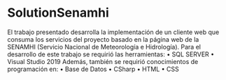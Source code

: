 # SolutionSenamhi
El trabajo presentado desarrolla la implementación de un cliente web que consuma los servicios del proyecto basado en la página web de la SENAMHI (Servicio Nacional de Meteorología e Hidrología).
Para el desarrollo de este trabajo se requirió las herramientas:
•	SQL SERVER
•	Visual Studio 2019
Además, también se requirió conocimientos de programación en: 
•	Base de Datos
•	CSharp
•	HTML
•	CSS
